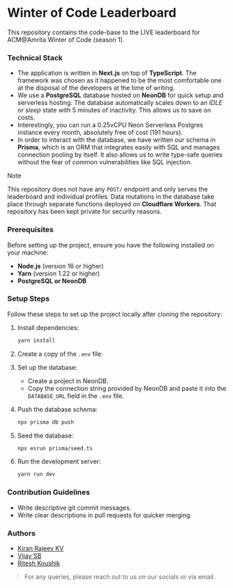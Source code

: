 # Winter of Code Leaderboard

This repository contains the code-base to the LIVE leaderboard for ACM@Amrita Winter of Code (season 1).

### Technical Stack
- The application is written in **Next.js** on top of **TypeScript**. The framework was chosen as it happened to be the most comfortable one at the disposal of the developers at the time of writing.
- We use a **PostgreSQL** database hosted on **NeonDB** for quick setup and serverless hosting. The database automatically scales down to an *IDLE* or *sleep* state with 5 minutes of inactivity. This allows us to save on costs.
- Interestingly, you can run a 0.25vCPU Neon Serverless Postgres instance every month, absolutely free of cost (191 hours).
- In order to interact with the database, we have written our schema in **Prisma**, which is an ORM that integrates easily with SQL and manages connection pooling by itself. It also allows us to write type-safe queries without the fear of common vulnerabilities like SQL injection.

> [!Note]
> This repository does not have any `POST/` endpoint and only serves the leaderboard and individual profiles. Data mutations in the database take place through separate functions deployed on **Cloudflare Workers**. That repository has been kept private for security reasons.

### Prerequisites
Before setting up the project, ensure you have the following installed on your machine:

- **Node.js** (version 16 or higher)
- **Yarn** (version 1.22 or higher)
- **PostgreSQL or NeonDB**

### Setup Steps
Follow these steps to set up the project locally after cloning the repository:

1. Install dependencies:
   ```bash
   yarn install
   ```

2. Create a copy of the `.env` file:

3. Set up the database:
   - Create a project in NeonDB.
   - Copy the connection string provided by NeonDB and paste it into the `DATABASE_URL` field in the `.env` file.

4. Push the database schema:
   ```bash
   npx prisma db push
   ```

5. Seed the database:
   ```bash
   npx esrun prisma/seed.ts
   ```

6. Run the development server:
   ```bash
   yarn run dev
   ```

### Contribution Guidelines
- Write descriptive git commit messages.
- Write clear descriptions in pull requests for quicker merging.

### Authors
- [Kiran Rajeev KV](https://github.com/KiranRajeev-KV)
- [Vijay SB](https://github.com/vijaysb0613)
- [Ritesh Koushik](https://github.com/IAmRiteshKoushik/)

> For any queries, please reach out to us on our socials or via email.
